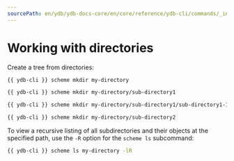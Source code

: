```yaml
---
sourcePath: en/ydb/ydb-docs-core/en/core/reference/ydb-cli/commands/_includes/scheme-mkdir/intro.md
---
```

# Working with directories

Create a tree from directories:

```bash
{{ ydb-cli }} scheme mkdir my-directory
```

```bash
{{ ydb-cli }} scheme mkdir my-directory/sub-directory1
```

```bash
{{ ydb-cli }} scheme mkdir my-directory/sub-directory1/sub-directory1-1
```

```bash
{{ ydb-cli }} scheme mkdir my-directory/sub-directory2
```

To view a recursive listing of all subdirectories and their objects at the specified path, use the `-R` option for the `scheme ls` subcommand:

```bash
{{ ydb-cli }} scheme ls my-directory -lR
```

